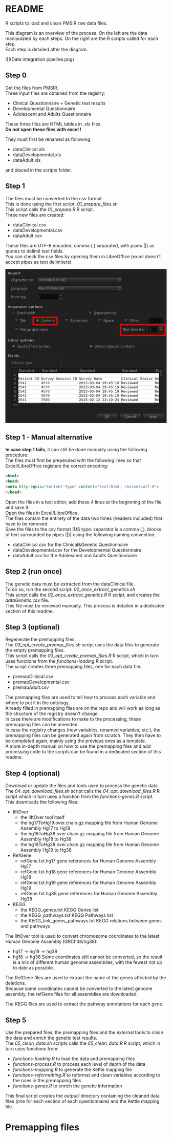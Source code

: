 README
======

R scripts to load and clean PMSIR raw data files.

This diagram is an overview of the process. On the left are the data manipulated by each steps. On the right are the R scripts called for each step.  
Each step is detailed after the diagram.

![](Data integration pipeline.png)

Step 0
------

Get the files from PMSIR.  
Three input files are obtained from the registry:

* Clinical Questionnaire + Genetic test results
* Developmental Questionnaire
* Adolescent and Adults Questionnaire

These three files are HTML tables in .xls files.  
**Do not open these files with excel !**

They must first be renamed as following:
* dataClinical.xls
* dataDevelopmental.xls
* dataAdult.xls

and placed in the scripts folder.

Step 1
------

The files must be converted to the csv format.  
This is done using the first script: *01_prepare_files.sh*  
This script calls the *01_prepare.R* R script.  
Three new files are created:
* dataClinical.csv
* dataDevelopmental.csv
* dataAdult.csv

These files are UTF-8 encoded, comma (,) separated, with pipes (|) as quotes to delimit text fields.  
You can check the csv files by opening them in LibreOffice (excel doesn't accept pipes as text delimiters)

![](libreoffice.png)

Step 1 - Manual alternative
---------------------------

**In case step 1 fails**, it can still be done manually using the following procedure:  
The files must first be prepended with the following lines so that Excel/LibreOffice registers the correct encoding:
```html
<html>
<head>
<meta http-equiv="Content-Type" content="text/html; charset=utf-8">
</head>
```
Open the files in a text editor, add these 4 lines at the beginning of the file and save it.  
Open the files in Excel/LibreOffice.  
The files contain the entirety of the data two times (headers included) that have to be removed.  
Save the files to the csv format (US type: separator is a comma (,), blocks of text surrounded by pipes (|)) using the following naming convention:  
* dataClinical.csv for the Clinical&Genetic Questionnaire
* dataDevelopmental.csv for the Developmental Questionnaire
* dataAdult.csv for the Adolescent and Adults Questionnaire

Step 2 (run once)
-----------------

The genetic data must be extracted from the dataClinical file.  
To do so, run the second script: *02_once_extract_genetics.sh*  
This script calls the *02_once_extract_genetics.R* R script, and creates the *dataGenetic.csv* file.  
This file must be reviewed manually. This process is detailed in a dedicated section of this readme.

Step 3 (optional)
-----------------

Regenerate the premapping files.  
The *03_opt_create_premap_files.sh* script uses the data files to generate the empty premapping files.  
This script calls the *03_opt_create_premap_files.R* R script, which in turn uses functions from the *functions-loading.R* script.  
The script creates three premapping files, one for each data file:
* premapClinical.csv
* premapDevelopmental.csv
* premapAdult.csv

The premapping files are used to tell how to process each variable and where to put it in the ontology.  
Already filled in premapping files are on the repo and will work as long as the structure of the registry doesn't change.  
In case there are modifications to make to the processing, these premapping files can be amended.  
In case the registry changes (new variables, renamed variables, etc.), the premapping files can be generated again from scratch.
They then have to be completed again, mainly using the previous ones as a template.  
A more in-depth manual on how to use the premapping files and add processing code to the scripts can be found in a dedicated section of this readme.

Step 4 (optional)
-----------------

Download or update the files and tools used to process the genetic data.
The *04_opt_download_files.sh* script calls the *04_opt_download_files.R* R script which in turn uses a function from the *functions-genes.R* script.  
This downloads the following files:
* liftOver
	+ the liftOver tool itself
	+ the hg17ToHg19.over.chain.gz mapping file from Human Genome Assembly Hg17 to Hg19
	+ the hg18ToHg38.over.chain.gz mapping file from Human Genome Assembly Hg18 to Hg38
	+ the hg19ToHg38.over.chain.gz mapping file from Human Genome Assembly Hg19 to Hg38
* RefGene
	+ refGene.txt.hg17 gene references for Human Genome Assembly Hg17
	+ refGene.txt.hg18 gene references for Human Genome Assembly Hg18
	+ refGene.txt.hg19 gene references for Human Genome Assembly Hg19
	+ refGene.txt.hg38 gene references for Human Genome Assembly Hg38
* KEGG
	+ the KEGG_genes.txt KEGG Genes list
	+ the KEGG_pathways.txt KEGG Pathways list
	+ the KEGG_link_genes_pathways.txt KEGG relations between genes and pathways

The liftOver tool is used to convert chromosome coordinates to the latest Human Genome Assembly (GRCh38/hg38):  
* hg17 -> hg19 -> hg38
* hg18 -> hg38
Some coordinates still cannot be converted, so the result is a mix of different human genome assemblies, with the fewest not up to date as possible.

The RefGene files are used to extract the name of the genes affected by the deletions.  
Because some coordinates cannot be converted to the latest genome assembly, the refGene files for all assemblies are downloaded.

The KEGG files are used to extract the pathway annotations for each gene.

Step 5
------

Use the prepared files, the premapping files and the external tools to clean the data and enrich the genetic test results.  
The *05_clean_data.sh* scripts calls the *05_clean_data.R* R script, which in turn uses functions from:
* *functions-loading.R* to load the data and premapping files
* *functions-process.R* to process each level of depth of the data
* *functions-mapping.R* to generate the Kettle mapping file
* *functions-reformatting.R* to reformat and clean variables according to the rules in the premapping files
* *functions-genes.R* to enrich the genetic information

This final script creates the *output/* directory containing the cleaned data files (one for each section of each questionnaire) and the Kettle mapping file.


Premapping files
================


